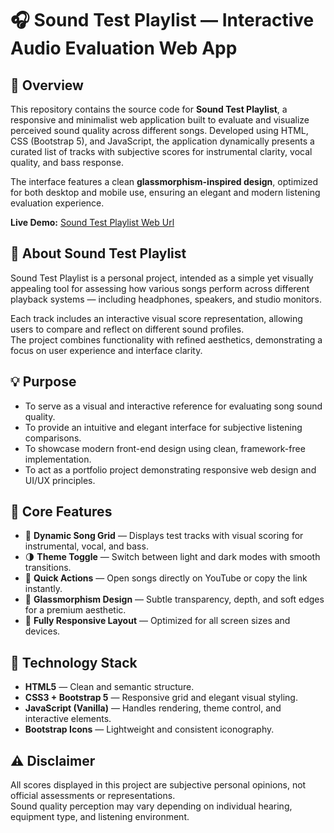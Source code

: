 # 🎧 Sound Test Playlist — Interactive Audio Evaluation Web App

## 📖 Overview
This repository contains the source code for **Sound Test Playlist**, a responsive and minimalist web application built to evaluate and visualize perceived sound quality across different songs.
Developed using HTML, CSS (Bootstrap 5), and JavaScript, the application dynamically presents a curated list of tracks with subjective scores for instrumental clarity, vocal quality, and bass response.

The interface features a clean **glassmorphism-inspired design**, optimized for both desktop and mobile use, ensuring an elegant and modern listening evaluation experience.

**Live Demo:** [Sound Test Playlist Web Url](https://itsanewdawnnn.github.io/sound-test-playlist/)

## 🎼 About Sound Test Playlist
Sound Test Playlist is a personal project, intended as a simple yet visually appealing tool for assessing how various songs perform across different playback systems — including headphones, speakers, and studio monitors.

Each track includes an interactive visual score representation, allowing users to compare and reflect on different sound profiles.  
The project combines functionality with refined aesthetics, demonstrating a focus on user experience and interface clarity.

## 💡 Purpose

- To serve as a visual and interactive reference for evaluating song sound quality.
- To provide an intuitive and elegant interface for subjective listening comparisons.
- To showcase modern front-end design using clean, framework-free implementation.
- To act as a portfolio project demonstrating responsive web design and UI/UX principles.

## 🧩 Core Features

- 🎵 **Dynamic Song Grid** — Displays test tracks with visual scoring for instrumental, vocal, and bass.
- 🌗 **Theme Toggle** — Switch between light and dark modes with smooth transitions.
- 🔗 **Quick Actions** — Open songs directly on YouTube or copy the link instantly.
- 💎 **Glassmorphism Design** — Subtle transparency, depth, and soft edges for a premium aesthetic.
- 📱 **Fully Responsive Layout** — Optimized for all screen sizes and devices.

## 💾 Technology Stack

- **HTML5** — Clean and semantic structure.
- **CSS3 + Bootstrap 5** — Responsive grid and elegant visual styling.
- **JavaScript (Vanilla)** — Handles rendering, theme control, and interactive elements.
- **Bootstrap Icons** — Lightweight and consistent iconography.

## ⚠️ Disclaimer
All scores displayed in this project are subjective personal opinions, not official assessments or representations.  
Sound quality perception may vary depending on individual hearing, equipment type, and listening environment.
